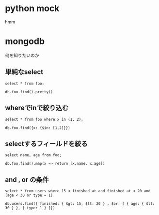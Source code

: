 # python mock

hmm

# mongodb

何を知りたいのか

## 単純なselect

```
select * from foo;
```

```
db.foo.find().pretty()
```

## whereでinで絞り込む

```
select * from foo where x in (1, 2);
```

```
db.foo.find({x: {$in: [1,2]}})
```

## selectするフィールドを絞る

```
select name, age from foo;
```

```
db.foo.find().map(x => return [x.name, x.age])
```

## and , or の条件

```
select * from users where 15 < finished_at and finished_at < 20 and (age < 30 or type = 1)
```

```
db.users.find({ finished: { $gt: 15, $lt: 20 } , $or: [ { age: { $lt: 30 } }, { type: 1 } ]})
```

